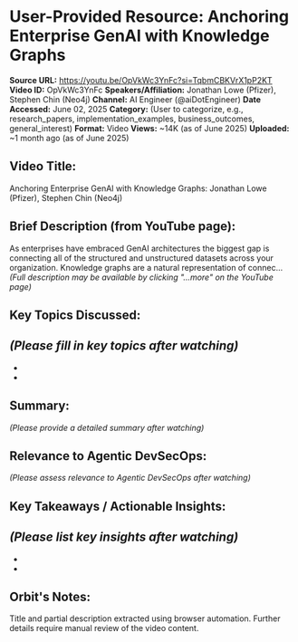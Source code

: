 # User-Provided Resource: Anchoring Enterprise GenAI with Knowledge Graphs

**Source URL:** https://youtu.be/OpVkWc3YnFc?si=TqbmCBKVrX1pP2KT
**Video ID:** OpVkWc3YnFc
**Speakers/Affiliation:** Jonathan Lowe (Pfizer), Stephen Chin (Neo4j)
**Channel:** AI Engineer (@aiDotEngineer)
**Date Accessed:** June 02, 2025
**Category:** (User to categorize, e.g., research_papers, implementation_examples, business_outcomes, general_interest)
**Format:** Video
**Views:** ~14K (as of June 2025)
**Uploaded:** ~1 month ago (as of June 2025)

## Video Title:
Anchoring Enterprise GenAI with Knowledge Graphs: Jonathan Lowe (Pfizer), Stephen Chin (Neo4j)

## Brief Description (from YouTube page):
As enterprises have embraced GenAI architectures the biggest gap is connecting all of the structured and unstructured datasets across your organization. Knowledge graphs are a natural representation of connec...
*(Full description may be available by clicking "...more" on the YouTube page)*

## Key Topics Discussed:
*(Please fill in key topics after watching)*
-   
-   
-   

## Summary:
*(Please provide a detailed summary after watching)*

## Relevance to Agentic DevSecOps:
*(Please assess relevance to Agentic DevSecOps after watching)*

## Key Takeaways / Actionable Insights:
*(Please list key insights after watching)*
-   
-   
-   

## Orbit's Notes:
Title and partial description extracted using browser automation. Further details require manual review of the video content.
